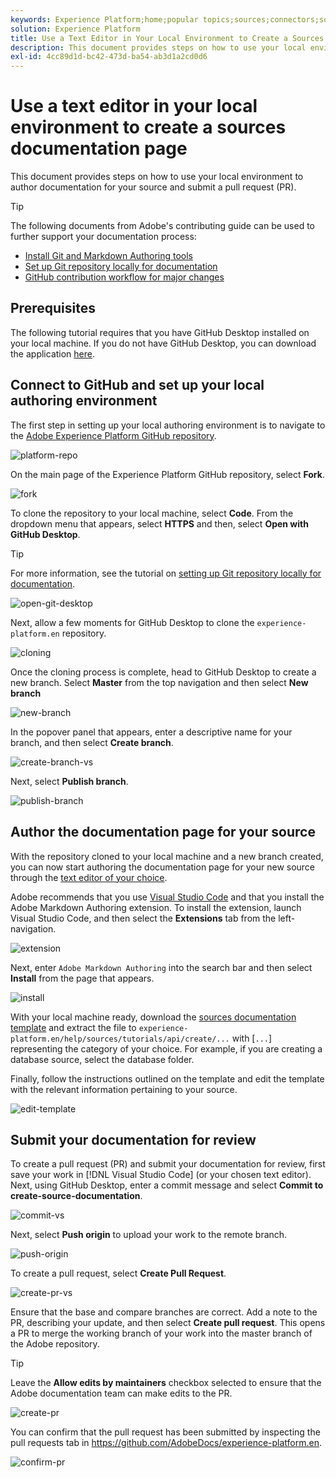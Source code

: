 ```yaml
---
keywords: Experience Platform;home;popular topics;sources;connectors;source connectors;sources sdk;sdk;SDK
solution: Experience Platform
title: Use a Text Editor in Your Local Environment to Create a Sources Documentation Page
description: This document provides steps on how to use your local environment to author documentation for your source and submit a pull request (PR).
exl-id: 4cc89d1d-bc42-473d-ba54-ab3d1a2cd0d6
---
```

# Use a text editor in your local environment to create a sources documentation page

This document provides steps on how to use your local environment to author documentation for your source and submit a pull request (PR).

>[!TIP]
>
>The following documents from Adobe's contributing guide can be used to further support your documentation process: <ul><li>[Install Git and Markdown Authoring tools](https://experienceleague.adobe.com/docs/contributor/contributor-guide/setup/install-tools.html)</li><li>[Set up Git repository locally for documentation](https://experienceleague.adobe.com/docs/contributor/contributor-guide/setup/local-repo.html)</li><li>[GitHub contribution workflow for major changes](https://experienceleague.adobe.com/docs/contributor/contributor-guide/setup/full-workflow.html)</li></ul>

## Prerequisites

The following tutorial requires that you have GitHub Desktop installed on your local machine. If you do not have GitHub Desktop, you can download the application [here](https://desktop.github.com/).

## Connect to GitHub and set up your local authoring environment

The first step in setting up your local authoring environment is to navigate to the [Adobe Experience Platform GitHub repository](https://github.com/AdobeDocs/experience-platform.en).

![platform-repo](../assets/platform-repo.png)

On the main page of the Experience Platform GitHub repository, select **Fork**.

![fork](../assets/fork.png)

To clone the repository to your local machine, select **Code**. From the dropdown menu that appears, select **HTTPS** and then, select **Open with GitHub Desktop**. 

>[!TIP]
>
>For more information, see the tutorial on [setting up Git repository locally for documentation](https://experienceleague.adobe.com/docs/contributor/contributor-guide/setup/local-repo.html#create-a-local-clone-of-the-repository).

![open-git-desktop](../assets/open-git-desktop.png)

Next, allow a few moments for GitHub Desktop to clone the `experience-platform.en` repository.

![cloning](../assets/cloning.png)

Once the cloning process is complete, head to GitHub Desktop to create a new branch. Select **Master** from the top navigation and then select **New branch**

![new-branch](../assets/new-branch.png)

In the popover panel that appears, enter a descriptive name for your branch, and then select **Create branch**.

![create-branch-vs](../assets/create-branch-vs.png)

Next, select **Publish branch**.

![publish-branch](../assets/publish-branch.png)

## Author the documentation page for your source

With the repository cloned to your local machine and a new branch created, you can now start authoring the documentation page for your new source through the [text editor of your choice](https://experienceleague.adobe.com/docs/contributor/contributor-guide/setup/install-tools.html#understand-markdown-editors).

Adobe recommends that you use [Visual Studio Code](https://code.visualstudio.com/) and that you install the Adobe Markdown Authoring extension. To install the extension, launch Visual Studio Code, and then select the **Extensions** tab from the left-navigation.

![extension](../assets/extension.png)

Next, enter `Adobe Markdown Authoring` into the search bar and then select **Install** from the page that appears.

![install](../assets/install.png)

With your local machine ready, download the [sources documentation template](../assets/api-template.zip) and extract the file to `experience-platform.en/help/sources/tutorials/api/create/...` with [`...`] representing the category of your choice. For example, if you are creating a database source, select the database folder.

Finally, follow the instructions outlined on the template and edit the template with the relevant information pertaining to your source.

![edit-template](../assets/edit-template.png)

## Submit your documentation for review

To create a pull request (PR) and submit your documentation for review, first save your work in [!DNL Visual Studio Code] (or your chosen text editor). Next, using GitHub Desktop, enter a commit message and select **Commit to create-source-documentation**.

![commit-vs](../assets/commit-vs.png)

Next, select **Push origin** to upload your work to the remote branch.

![push-origin](../assets/push-origin.png)

To create a pull request, select **Create Pull Request**.

![create-pr-vs](../assets/create-pr-vs.png)

Ensure that the base and compare branches are correct. Add a note to the PR, describing your update, and then select **Create pull request**. This opens a PR to merge the working branch of your work into the master branch of the Adobe repository.

>[!TIP]
>
>Leave the **Allow edits by maintainers** checkbox selected to ensure that the Adobe documentation team can make edits to the PR.

![create-pr](../assets/create-pr.png)

You can confirm that the pull request has been submitted by inspecting the pull requests tab in https://github.com/AdobeDocs/experience-platform.en.

![confirm-pr](../assets/confirm-pr.png)
